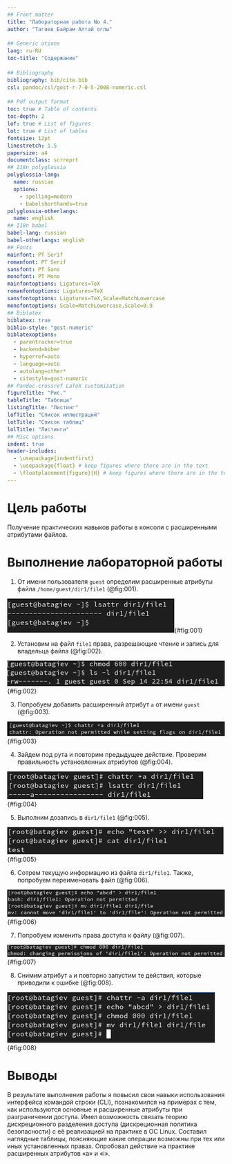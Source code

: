 ```yaml
---
## Front matter
title: "Лабораторная работа No 4."
author: "Тагиев Байрам Алтай оглы"

## Generic otions
lang: ru-RU
toc-title: "Содержание"

## Bibliography
bibliography: bib/cite.bib
csl: pandoc/csl/gost-r-7-0-5-2008-numeric.csl

## Pdf output format
toc: true # Table of contents
toc-depth: 2
lof: true # List of figures
lot: true # List of tables
fontsize: 12pt
linestretch: 1.5
papersize: a4
documentclass: scrreprt
## I18n polyglossia
polyglossia-lang:
  name: russian
  options:
	- spelling=modern
	- babelshorthands=true
polyglossia-otherlangs:
  name: english
## I18n babel
babel-lang: russian
babel-otherlangs: english
## Fonts
mainfont: PT Serif
romanfont: PT Serif
sansfont: PT Sans
monofont: PT Mono
mainfontoptions: Ligatures=TeX
romanfontoptions: Ligatures=TeX
sansfontoptions: Ligatures=TeX,Scale=MatchLowercase
monofontoptions: Scale=MatchLowercase,Scale=0.9
## Biblatex
biblatex: true
biblio-style: "gost-numeric"
biblatexoptions:
  - parentracker=true
  - backend=biber
  - hyperref=auto
  - language=auto
  - autolang=other*
  - citestyle=gost-numeric
## Pandoc-crossref LaTeX customization
figureTitle: "Рис."
tableTitle: "Таблица"
listingTitle: "Листинг"
lofTitle: "Список иллюстраций"
lotTitle: "Список таблиц"
lolTitle: "Листинги"
## Misc options
indent: true
header-includes:
  - \usepackage{indentfirst}
  - \usepackage{float} # keep figures where there are in the text
  - \floatplacement{figure}{H} # keep figures where there are in the text
---
```


# Цель работы

Получение практических навыков работы в консоли с расширенными атрибутами файлов.

# Выполнение лабораторной работы

1. От имени пользователя `guest` определим расширенные атрибуты файла `/home/guest/dir1/file1` (@fig:001).

![lsattr](./image/1.png){#fig:001} 
 
2. Установим на файл `file1` права, разрешающие чтение и запись для владельца файла (@fig:002).

![chmod 600](./image/2.png){#fig:002} 

3. Попробуем добавить расширенный атрибут `a` от имени `guest` (@fig:003).

![chattr +a от guest](./image/3.png){#fig:003} 

4. Зайдем под рута и повторим предыдущее действие. Проверим правильность установленных атрибутов (@fig:004).

![chattr +a от root](./image/4.png){#fig:004} 

5. Выполним дозапись в `dir1/file1` (@fig:005).

![echo append (>>)](./image/5.png){#fig:005} 

6. Сотрем текущую информацию из файла `dir1/file1`. Также, попробуем переименовать файл (@fig:006).

![echo replace (>)](./image/6.png){#fig:006} 

7. Попробуем изменить права доступа к файлу (@fig:007).

![chmod 000](./image/7.png){#fig:007} 

8. Снимим атрибут `a` и повторно запустим те действия, которые приводили к ошибке (@fig:008).

![Проваленные действия после снятия расширенного атрибута](./image/8.png){#fig:008} 

# Выводы

В результате выполнения работы я повысил свои навыки использования интерфейса командой строки (CLI), познакомился на примерах с тем, как используются основные и расширенные атрибуты при разграничении доступа. Имел возможность связать теорию дискреционного разделения доступа (дискреционная политика безопасности) с её реализацией на практике в ОС Linux. Составил наглядные таблицы, поясняющие какие операции возможны при тех или иных установленных правах. Опробовал действие на практике расширенных атрибутов «а» и «i».
